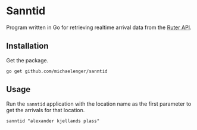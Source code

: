 # Sanntid

Program written in Go for retrieving realtime arrival data from the [Ruter API](https://ruter.no/labs/).

## Installation

Get the package.

```shell
go get github.com/michaelenger/sanntid
```

## Usage

Run the `sanntid` application with the location name as the first parameter to get the arrivals for that location.

```shell
sanntid "alexander kjellands plass"
```
